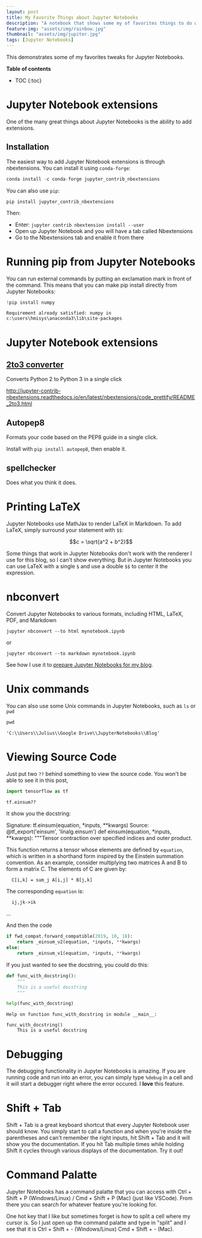 ```yaml
---
layout: post
title: My Favorite Things about Jupyter Notebooks
description: "A notebook that shows some my of favorites things to do with Jupyter Notebooks"
feature-img: "assets/img/rainbow.jpg"
thumbnail: "assets/img/jupiter.jpg"
tags: [Jupyter Notebooks]
---
```


This demonstrates some of my favorites tweaks for Jupyter Notebooks.<!--more--> 

<b>Table of contents</b>
* TOC
{:toc}

# Jupyter Notebook extensions

One of the many great things about Jupyter Notebooks is the ability to add extensions.

## Installation

The easiest way to add Jupyter Notebook extensions is through nbextensions. You can install it using `conda-forge`:
```python
conda install -c conda-forge jupyter_contrib_nbextensions
```
You can also use `pip`:
```
pip install jupyter_contrib_nbextensions
```

Then:
* Enter: `jupyter contrib nbextension install --user`
* Open up Jupyter Notebook and you will have a tab called Nbextensions
* Go to the Nbextensions tab and enable it from there

# Running pip from Jupyter Notebooks

You can run external commands by putting an exclamation mark in front of the command. This means that you can make pip install directly from Jupyter Notebooks:


```python
!pip install numpy
```

    Requirement already satisfied: numpy in c:\users\hmisys\anaconda3\lib\site-packages
    

# Jupyter Notebook extensions

## [2to3 converter](http://jupyter-contrib-nbextensions.readthedocs.io/en/latest/nbextensions/code_prettify/README_2to3.html)

Converts Python 2 to Python 3 in a single click

http://jupyter-contrib-nbextensions.readthedocs.io/en/latest/nbextensions/code_prettify/README_2to3.html


## Autopep8

Formats your code based on the PEP8 guide in a single click.

Install with `pip install autopep8`, then enable it.

## spellchecker

Does what you think it does.

# Printing LaTeX

Jupyter Notebooks use MathJax to render LaTeX in Markdown. To add LaTeX, simply surround your statement with `$$`:

$$c = \sqrt{a^2 + b^2}$$

Some things that work in Jupyter Notebooks don't work with the renderer I use for this blog, so I can't show everything. But in Jupyter Notebooks you can use LaTeX with a single `$` and use a double `$$` to center it the expression.

# nbconvert

Convert Jupyter Notebooks to various formats, including HTML, LaTeX, PDF, and Markdown

`jupyter nbconvert --to html mynotebook.ipynb`

or 

`jupyter nbconvert --to markdown mynotebook.ipynb`

See how I use it to [prepare Jupyter Notebooks for my blog](https://jss367.github.io/jupyter-notebooks-in-blog.html).

# Unix commands

You can also use some Unix commands in Jupyter Notebooks, such as `ls` or `pwd`


```python
pwd
```




    'C:\\Users\\Julius\\Google Drive\\JupyterNotebooks\\Blog'



# Viewing Source Code 

Just put two `??` behind something to view the source code. You won't be able to see it in this post, 


```python
import tensorflow as tf
```


```python
tf.einsum??
```

It show you the docstring:


Signature: tf.einsum(equation, *inputs, **kwargs)
Source:   
@tf_export('einsum', 'linalg.einsum')
def einsum(equation, *inputs, **kwargs):
  """Tensor contraction over specified indices and outer product.

  This function returns a tensor whose elements are defined by `equation`,
  which is written in a shorthand form inspired by the Einstein summation
  convention.  As an example, consider multiplying two matrices
  A and B to form a matrix C.  The elements of C are given by:

  ```
    C[i,k] = sum_j A[i,j] * B[j,k]
  ```

  The corresponding `equation` is:

  ```
    ij,jk->ik
  ```
 
 ...


And then the code


```python
if fwd_compat.forward_compatible(2019, 10, 18):
    return _einsum_v2(equation, *inputs, **kwargs)
else:
    return _einsum_v1(equation, *inputs, **kwargs)
```

If you just wanted to see the docstring, you could do this:


```python
def func_with_docstring():
    """
    This is a useful docstring
    """
```


```python
help(func_with_docstring)
```

    Help on function func_with_docstring in module __main__:
    
    func_with_docstring()
        This is a useful docstring
    
# Debugging

The debugging functionality in Jupyter Notebooks is amazing. If you are running code and run into an error, you can simply type `%debug` in a cell and it will start a debugger right where the error occured. I **love** this feature.


# Shift + Tab

Shift + Tab is a great keyboard shortcut that every Jupyter Notebook user should know. You simply start to call a function and when you're inside the parentheses and can't remember the right inputs, hit Shift + Tab and it will show you the documentation. If you hit Tab multiple times while holding Shift it cycles through various displays of the documentation. Try it out!

# Command Palatte

Jupyter Notebooks has a command palatte that you can access with Ctrl + Shift + P (Windows/Linux) / Cmd + Shift + P (Mac) (just like VSCode). From there you can search for whatever feature you're looking for.

One hot key that I like but sometimes forget is how to split a cell where my cursor is. So I just open up the command palatte and type in "split" and I see that it is Ctrl + Shift + - (Windows/Linux) Cmd + Shift + - (Mac).

